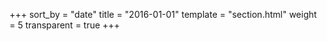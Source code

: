 +++
sort_by = "date"
title = "2016-01-01"
template = "section.html"
weight = 5
transparent = true
+++